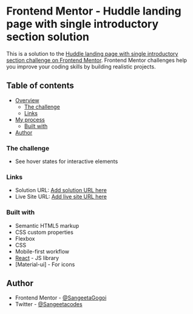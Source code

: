 # Frontend Mentor - Huddle landing page with single introductory section solution

This is a solution to the [Huddle landing page with single introductory section challenge on Frontend Mentor](https://www.frontendmentor.io/challenges/huddle-landing-page-with-a-single-introductory-section-B_2Wvxgi0). Frontend Mentor challenges help you improve your coding skills by building realistic projects.

## Table of contents

- [Overview](#overview)
  - [The challenge](#the-challenge)
  - [Links](#links)
- [My process](#my-process)
  - [Built with](#built-with)
- [Author](#author)

### The challenge

- See hover states for interactive elements

### Links

- Solution URL: [Add solution URL here](https://github.com/SangeetaGogoi/Huddle-Landing-page)
- Live Site URL: [Add live site URL here](https://huddle-page-test.netlify.app)

### Built with

- Semantic HTML5 markup
- CSS custom properties
- Flexbox
- CSS
- Mobile-first workflow
- [React](https://reactjs.org/) - JS library
- [Material-ui] - For icons

## Author

- Frontend Mentor - [@SangeetaGogoi](https://www.frontendmentor.io/profile/SangeetaGogoi)
- Twitter - [@Sangeetacodes](https://twitter.com/Sangeetacodes)
